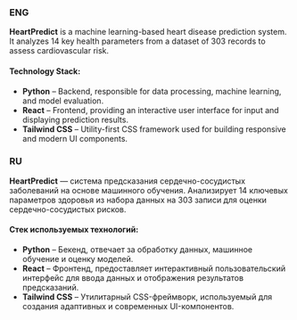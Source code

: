 ### **ENG**  
**HeartPredict** is a machine learning-based heart disease prediction system. It analyzes 14 key health parameters from a dataset of 303 records to assess cardiovascular risk.  

#### **Technology Stack:**  
- **Python** – Backend, responsible for data processing, machine learning, and model evaluation.  
- **React** – Frontend, providing an interactive user interface for input and displaying prediction results.  
- **Tailwind CSS** – Utility-first CSS framework used for building responsive and modern UI components.  

### **RU**  
**HeartPredict** — система предсказания сердечно-сосудистых заболеваний на основе машинного обучения. Анализирует 14 ключевых параметров здоровья из набора данных на 303 записи для оценки сердечно-сосудистых рисков.

#### **Стек используемых технологий:**  
- **Python** – Бекенд, отвечает за обработку данных, машинное обучение и оценку моделей.  
- **React** – Фронтенд, предоставляет интерактивный пользовательский интерфейс для ввода данных и отображения результатов предсказаний.  
- **Tailwind CSS** – Утилитарный CSS-фреймворк, используемый для создания адаптивных и современных UI-компонентов.
